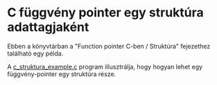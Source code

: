 # C függvény pointer egy struktúra adattagjaként

Ebben a könyvtárban a "Function pointer C-ben / Struktúra" fejezethez található
egy példa.

A [c_struktura_example.c](c_struktura_example.c) program illusztrálja, hogy hogyan
lehet egy függvény-pointer egy struktúra része.
